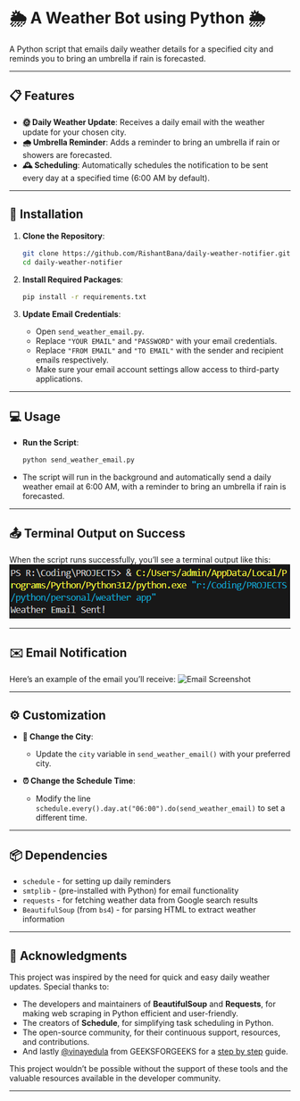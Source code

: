 # 🌦 A Weather Bot using Python 🌦

A Python script that emails daily weather details for a specified city and reminds you to bring an umbrella if rain is forecasted.

---

## 📋 Features
- **🌞 Daily Weather Update**: Receives a daily email with the weather update for your chosen city.
- **🌧️ Umbrella Reminder**: Adds a reminder to bring an umbrella if rain or showers are forecasted.
- **🕰️ Scheduling**: Automatically schedules the notification to be sent every day at a specified time (6:00 AM by default).

---

## 🚀 Installation

1. **Clone the Repository**:
    ```bash
    git clone https://github.com/RishantBana/daily-weather-notifier.git
    cd daily-weather-notifier
    ```

2. **Install Required Packages**:
    ```bash
    pip install -r requirements.txt
    ```

3. **Update Email Credentials**:
    - Open `send_weather_email.py`.
    - Replace `"YOUR EMAIL"` and `"PASSWORD"` with your email credentials.
    - Replace `"FROM EMAIL"` and `"TO EMAIL"` with the sender and recipient emails respectively.
    - Make sure your email account settings allow access to third-party applications.

---

## 💻 Usage

- **Run the Script**:
    ```bash
    python send_weather_email.py
    ```
- The script will run in the background and automatically send a daily weather email at 6:00 AM, with a reminder to bring an umbrella if rain is forecasted.

---

## 📤 Terminal Output on Success

When the script runs successfully, you’ll see a terminal output like this:
![Terminal Output](images/output.png)

---

## ✉️ Email Notification

Here’s an example of the email you’ll receive:
![Email Screenshot](images/email_screenshot.png)

---

## ⚙️ Customization

- **🌆 Change the City**:
  - Update the `city` variable in `send_weather_email()` with your preferred city.

- **⏰ Change the Schedule Time**:
  - Modify the line `schedule.every().day.at("06:00").do(send_weather_email)` to set a different time.

---

## 📦 Dependencies

- `schedule` - for setting up daily reminders
- `smtplib` - (pre-installed with Python) for email functionality
- `requests` - for fetching weather data from Google search results
- `BeautifulSoup` (from `bs4`) - for parsing HTML to extract weather information

---

## 🙏 Acknowledgments

This project was inspired by the need for quick and easy daily weather updates. Special thanks to:

- The developers and maintainers of **BeautifulSoup** and **Requests**, for making web scraping in Python efficient and user-friendly.
- The creators of **Schedule**, for simplifying task scheduling in Python.
- The open-source community, for their continuous support, resources, and contributions.
- And lastly [@vinayedula](https://www.geeksforgeeks.org/user/vinayedula/contributions/?itm_source=geeksforgeeks&itm_medium=article_author&itm_campaign=auth_user) from GEEKSFORGEEKS for a [step by step](https://www.geeksforgeeks.org/scraping-weather-data-using-python-to-get-umbrella-reminder-on-email/) guide.

This project wouldn’t be possible without the support of these tools and the valuable resources available in the developer community.

---
